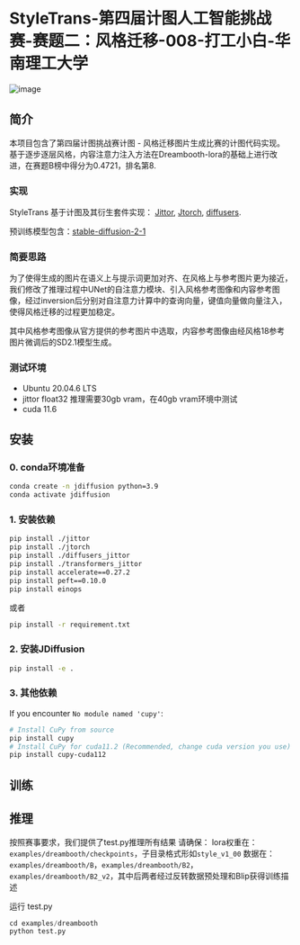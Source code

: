 # StyleTrans-第四届计图人工智能挑战赛-赛题二：风格迁移-008-打工小白-华南理工大学

![image](./assets/image.png)

## 简介

本项目包含了第四届计图挑战赛计图 - 风格迁移图片生成比赛的计图代码实现。基于逐步逐层风格，内容注意力注入方法在Dreambooth-lora的基础上进行改进，在赛题B榜中得分为0.4721，排名第8.

### 实现

StyleTrans 基于计图及其衍生套件实现： [Jittor](https://github.com/Jittor/jittor), [Jtorch](https://github.com/JITTorch/jtorch), [diffusers](https://github.com/huggingface/diffusers).

预训练模型包含：[stable-diffusion-2-1](https://huggingface.co/stabilityai/stable-diffusion-2-1)

### 简要思路

为了使得生成的图片在语义上与提示词更加对齐、在风格上与参考图片更为接近，我们修改了推理过程中UNet的自注意力模块、引入风格参考图像和内容参考图像，经过inversion后分别对自注意力计算中的查询向量，键值向量做向量注入，使得风格迁移的过程更加稳定。

其中风格参考图像从官方提供的参考图片中选取，内容参考图像由经风格18参考图片微调后的SD2.1模型生成。

### 测试环境

- Ubuntu 20.04.6 LTS
- jittor float32 推理需要30gb vram，在40gb vram环境中测试
- cuda 11.6

## 安装

### 0. conda环境准备

```bash
conda create -n jdiffusion python=3.9
conda activate jdiffusion
```

### 1. 安装依赖

```bash
pip install ./jittor
pip install ./jtorch
pip install ./diffusers_jittor
pip install ./transformers_jittor
pip install accelerate==0.27.2
pip install peft==0.10.0
pip install einops
```

或者

```bash
pip install -r requirement.txt
```

### 2. 安装JDiffusion

```bash
pip install -e .
```

### 3. 其他依赖

 If you encounter `No module named 'cupy'`:

```bash
# Install CuPy from source
pip install cupy
# Install CuPy for cuda11.2 (Recommended, change cuda version you use)
pip install cupy-cuda112
```

## 训练

## 推理
按照赛事要求，我们提供了test.py推理所有结果
请确保：
lora权重在：`examples/dreambooth/checkpoints`，子目录格式形如`style_v1_00`
数据在：`examples/dreambooth/B`，`examples/dreambooth/B2`，`examples/dreambooth/B2_v2`，其中后两者经过反转数据预处理和Blip获得训练描述

运行 test.py

```python
cd examples/dreambooth
python test.py
```